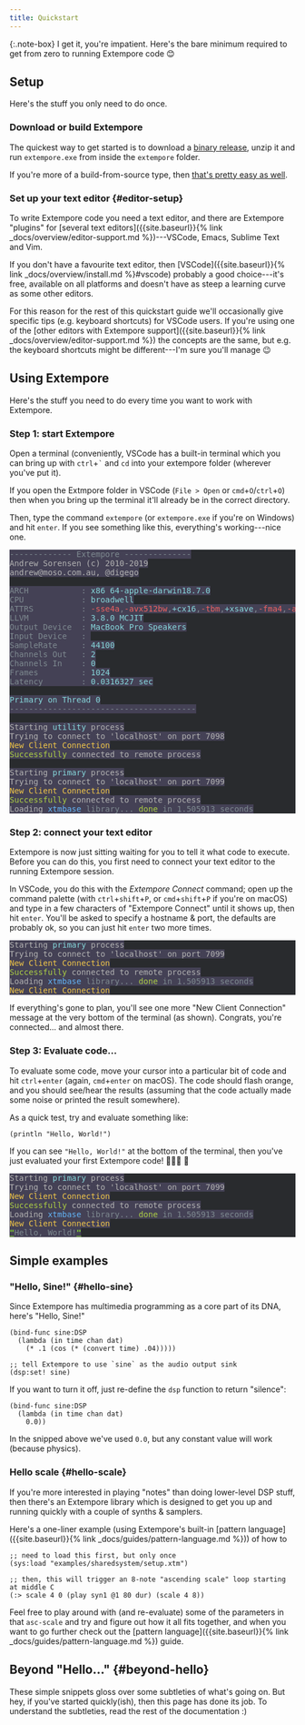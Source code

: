 ```yaml
---
title: Quickstart
---
```


{:.note-box}
I get it, you're impatient. Here's the bare minimum required to get from zero
to running Extempore code 😊

## Setup

Here's the stuff you only need to do once.

### Download or build Extempore

The quickest way to get started is to download a [binary
release](https://github.com/digego/extempore/releases), unzip it and run
`extempore.exe` from inside the `extempore` folder.

If you're more of a build-from-source type, then [that's pretty easy as
well]({{site.baseurl}}/docs/overview/install/#build-from-source).

### Set up your text editor {#editor-setup}

To write Extempore code you need a text editor, and there are Extempore
"plugins" for [several text editors]({{site.baseurl}}{% link
_docs/overview/editor-support.md %})---VSCode, Emacs, Sublime Text and Vim.

If you don't have a favourite text editor, then [VSCode]({{site.baseurl}}{% link
_docs/overview/install.md %}#vscode) probably a good choice---it's free,
available on all platforms and doesn't have as steep a learning curve as some
other editors.

For this reason for the rest of this quickstart guide we'll occasionally give
specific tips (e.g. keyboard shortcuts) for VSCode users. If you're using one of
the [other editors with Extempore support]({{site.baseurl}}{% link
_docs/overview/editor-support.md %}) the concepts are the same, but e.g. the
keyboard shortcuts might be different---I'm sure you'll manage 😉

## Using Extempore

Here's the stuff you need to do every time you want to work with Extempore.

### Step 1: start Extempore

Open a terminal (conveniently, VSCode has a built-in terminal which you can
bring up with `ctrl`+`` ` `` and `cd` into your extempore folder (wherever
you've put it).

If you open the Extmpore folder in VSCode (`File > Open` or
`cmd`+`O`/`ctrl`+`O`) then when you bring up the terminal it'll already be in
the correct directory.

Then, type the command `extempore` (or `extempore.exe` if you're on Windows) and
hit `enter`. If you see something like this, everything's working---nice one.

<pre style="color: #b2b2b2; background-color: #292b2e;">
<span style="color: #7E8A90; background-color: #444155;">------------- Extempore --------------
</span><span style="background-color: #444155;">Andrew Sorensen (c) 2010-2019
andrew@moso.com.au, @digego

</span><span style="color: #7E8A90; background-color: #444155;">ARCH           : </span><span style="color: #86D7DB; background-color: #444155;">x86_64-apple-darwin18.7.0
</span><span style="color: #7E8A90; background-color: #444155;">CPU            : </span><span style="color: #86D7DB; background-color: #444155;">broadwell
</span><span style="color: #7E8A90; background-color: #444155;">ATTRS          : </span><span style="color: #EC6261; background-color: #444155;">-sse4a</span><span style="color: #7E8A90; background-color: #444155;">,</span><span style="color: #EC6261; background-color: #444155;">-avx512bw</span><span style="color: #7E8A90; background-color: #444155;">,</span><span style="color: #86D7DB; background-color: #444155;">+cx16</span><span style="color: #7E8A90; background-color: #444155;">,</span><span style="color: #EC6261; background-color: #444155;">-tbm</span><span style="color: #7E8A90; background-color: #444155;">,</span><span style="color: #86D7DB; background-color: #444155;">+xsave</span><span style="color: #7E8A90; background-color: #444155;">,</span><span style="color: #EC6261; background-color: #444155;">-fma4</span><span style="color: #7E8A90; background-color: #444155;">,</span><span style="color: #EC6261; background-color: #444155;">-avx512vl</span><span style="color: #7E8A90; background-color: #444155;">,</span><span style="color: #86D7DB; background-color: #444155;">+prfchw</span><span style="color: #7E8A90; background-color: #444155;">,</span><span style="color: #86D7DB; background-color: #444155;">+bmi2</span><span style="color: #7E8A90; background-color: #444155;">,</span><span style="color: #86D7DB; background-color: #444155;">+adx</span><span style="color: #7E8A90; background-color: #444155;">,</span><span style="color: #86D7DB; background-color: #444155;">+xsavec</span><span style="color: #7E8A90; background-color: #444155;">,</span><span style="color: #86D7DB; background-color: #444155;">+fsgsbase</span><span style="color: #7E8A90; background-color: #444155;">,</span><span style="color: #86D7DB; background-color: #444155;">+avx</span><span style="color: #7E8A90; background-color: #444155;">,</span><span style="color: #EC6261; background-color: #444155;">-avx512cd</span><span style="color: #7E8A90; background-color: #444155;">,</span><span style="color: #EC6261; background-color: #444155;">-avx512pf</span><span style="color: #7E8A90; background-color: #444155;">,</span><span style="color: #86D7DB; background-color: #444155;">+rtm</span><span style="color: #7E8A90; background-color: #444155;">,</span><span style="color: #86D7DB; background-color: #444155;">+popcnt</span><span style="color: #7E8A90; background-color: #444155;">,</span><span style="color: #86D7DB; background-color: #444155;">+fma</span><span style="color: #7E8A90; background-color: #444155;">,</span><span style="color: #86D7DB; background-color: #444155;">+bmi</span><span style="color: #7E8A90; background-color: #444155;">,</span><span style="color: #86D7DB; background-color: #444155;">+aes</span><span style="color: #7E8A90; background-color: #444155;">,</span><span style="color: #86D7DB; background-color: #444155;">+rdrnd</span><span style="color: #7E8A90; background-color: #444155;">,</span><span style="color: #86D7DB; background-color: #444155;">+xsaves</span><span style="color: #7E8A90; background-color: #444155;">,</span><span style="color: #86D7DB; background-color: #444155;">+sse4.1</span><span style="color: #7E8A90; background-color: #444155;">,</span><span style="color: #86D7DB; background-color: #444155;">+sse4.2</span><span style="color: #7E8A90; background-color: #444155;">,</span><span style="color: #86D7DB; background-color: #444155;">+avx2</span><span style="color: #7E8A90; background-color: #444155;">,</span><span style="color: #EC6261; background-color: #444155;">-avx512er</span><span style="color: #7E8A90; background-color: #444155;">,</span><span style="color: #86D7DB; background-color: #444155;">+sse</span><span style="color: #7E8A90; background-color: #444155;">,</span><span style="color: #86D7DB; background-color: #444155;">+lzcnt</span><span style="color: #7E8A90; background-color: #444155;">,</span><span style="color: #86D7DB; background-color: #444155;">+pclmul</span><span style="color: #7E8A90; background-color: #444155;">,</span><span style="color: #EC6261; background-color: #444155;">-avx512f</span><span style="color: #7E8A90; background-color: #444155;">,</span><span style="color: #86D7DB; background-color: #444155;">+f16c</span><span style="color: #7E8A90; background-color: #444155;">,</span><span style="color: #86D7DB; background-color: #444155;">+ssse3</span><span style="color: #7E8A90; background-color: #444155;">,</span><span style="color: #86D7DB; background-color: #444155;">+mmx</span><span style="color: #7E8A90; background-color: #444155;">,</span><span style="color: #EC6261; background-color: #444155;">-pku</span><span style="color: #7E8A90; background-color: #444155;">,</span><span style="color: #86D7DB; background-color: #444155;">+cmov</span><span style="color: #7E8A90; background-color: #444155;">,</span><span style="color: #EC6261; background-color: #444155;">-xop</span><span style="color: #7E8A90; background-color: #444155;">,</span><span style="color: #86D7DB; background-color: #444155;">+rdseed</span><span style="color: #7E8A90; background-color: #444155;">,</span><span style="color: #86D7DB; background-color: #444155;">+movbe</span><span style="color: #7E8A90; background-color: #444155;">,</span><span style="color: #86D7DB; background-color: #444155;">+hle</span><span style="color: #7E8A90; background-color: #444155;">,</span><span style="color: #86D7DB; background-color: #444155;">+xsaveopt</span><span style="color: #7E8A90; background-color: #444155;">,</span><span style="color: #EC6261; background-color: #444155;">-sha</span><span style="color: #7E8A90; background-color: #444155;">,</span><span style="color: #86D7DB; background-color: #444155;">+sse2</span><span style="color: #7E8A90; background-color: #444155;">,</span><span style="color: #86D7DB; background-color: #444155;">+sse3</span><span style="color: #7E8A90; background-color: #444155;">,</span><span style="color: #EC6261; background-color: #444155;">-avx512dq
</span><span style="color: #7E8A90; background-color: #444155;">LLVM           : </span><span style="color: #86D7DB; background-color: #444155;">3.8.0 MCJIT
</span><span style="color: #7E8A90; background-color: #444155;">Output Device  : </span><span style="color: #86D7DB; background-color: #444155;">MacBook Pro Speakers
</span><span style="color: #7E8A90; background-color: #444155;">Input Device   : </span><span style="color: #86D7DB; background-color: #444155;">
</span><span style="color: #7E8A90; background-color: #444155;">SampleRate     : </span><span style="color: #86D7DB; background-color: #444155;">44100
</span><span style="color: #7E8A90; background-color: #444155;">Channels Out   : </span><span style="color: #86D7DB; background-color: #444155;">2
</span><span style="color: #7E8A90; background-color: #444155;">Channels In    : </span><span style="color: #86D7DB; background-color: #444155;">0
</span><span style="color: #7E8A90; background-color: #444155;">Frames         : </span><span style="color: #86D7DB; background-color: #444155;">1024
</span><span style="color: #7E8A90; background-color: #444155;">Latency        : </span><span style="color: #86D7DB; background-color: #444155;">0.0316327 sec

Primary on Thread 0
</span><span style="color: #7E8A90; background-color: #444155;">---------------------------------------
</span><span style="background-color: #444155;">
Starting </span><span style="color: #86D7DB; background-color: #444155;">utility</span><span style="background-color: #444155;"> process
Trying to connect to 'localhost' on port 7098
</span><span style="color: #F0C649; background-color: #444155;">New Client Connection
</span><span style="color: #ADCF44; background-color: #444155;">Successfully</span><span style="background-color: #444155;"> connected to remote process

Starting </span><span style="color: #86D7DB; background-color: #444155;">primary</span><span style="background-color: #444155;"> process
Trying to connect to 'localhost' on port 7099
</span><span style="color: #F0C649; background-color: #444155;">New Client Connection
</span><span style="color: #ADCF44; background-color: #444155;">Successfully</span><span style="background-color: #444155;"> connected to remote process
Loading </span><span style="color: #63B4F6; background-color: #444155;">xtmbase</span><span style="color: #7E8A90; background-color: #444155;"> library... </span><span style="color: #ADCF44; background-color: #444155;">done</span><span style="color: #7E8A90; background-color: #444155;"> in 1.505913 seconds
</span></pre>

### Step 2: connect your text editor

Extempore is now just sitting waiting for you to tell it what code to execute.
Before you can do this, you first need to connect your text editor to the
running Extempore session.

In VSCode, you do this with the _Extempore Connect_ command; open up the command
palette (with `ctrl`+`shift`+`P`, or `cmd`+`shift`+`P` if you're on macOS) and
type in a few characters of "Extempore Connect" until it shows up, then hit
`enter`. You'll be asked to specify a hostname & port, the defaults are probably
ok, so you can just hit `enter` two more times.

<pre style="color: #b2b2b2; background-color: #292b2e;">
<span style="background-color: #444155;">Starting </span><span style="color: #86D7DB; background-color: #444155;">primary</span><span style="background-color: #444155;"> process
Trying to connect to 'localhost' on port 7099
</span><span style="color: #F0C649; background-color: #444155;">New Client Connection
</span><span style="color: #ADCF44; background-color: #444155;">Successfully</span><span style="background-color: #444155;"> connected to remote process
Loading </span><span style="color: #63B4F6; background-color: #444155;">xtmbase</span><span style="color: #7E8A90; background-color: #444155;"> library... </span><span style="color: #ADCF44; background-color: #444155;">done</span><span style="color: #7E8A90; background-color: #444155;"> in 1.505913 seconds
</span><span style="color: #F0C649; background-color: #444155;">New Client Connection
</span></pre>

If everything's gone to plan, you'll see one more "New Client Connection"
message at the very bottom of the terminal (as shown). Congrats, you're connected... and
almost there.

### Step 3: Evaluate code...

To evaluate some code, move your cursor into a particular bit of code and hit
`ctrl`+`enter` (again, `cmd`+`enter` on macOS). The code should flash orange,
and you should see/hear the results (assuming that the code actually made some
noise or printed the result somewhere).

As a quick test, try and evaluate something like:

```extempore
(println "Hello, World!")
```

If you can see `"Hello, World!"` at the bottom of the terminal, then you've just
evaluated your first Extempore code! 🙌🎉🥳 🙌

<pre style="color: #b2b2b2; background-color: #292b2e;">
<span style="background-color: #444155;">Starting </span><span style="color: #86D7DB; background-color: #444155;">primary</span><span style="background-color: #444155;"> process
Trying to connect to 'localhost' on port 7099
</span><span style="color: #F0C649; background-color: #444155;">New Client Connection
</span><span style="color: #ADCF44; background-color: #444155;">Successfully</span><span style="background-color: #444155;"> connected to remote process
Loading </span><span style="color: #63B4F6; background-color: #444155;">xtmbase</span><span style="color: #7E8A90; background-color: #444155;"> library... </span><span style="color: #ADCF44; background-color: #444155;">done</span><span style="color: #7E8A90; background-color: #444155;"> in 1.505913 seconds
</span><span style="color: #F0C649; background-color: #444155;">New Client Connection
</span><span style="color: #86dc2f; background-color: #444155; font-weight: bold; text-decoration: underline;">"</span><span style="color: #7E8A90; background-color: #444155;">Hello, World!</span><span style="color: #86dc2f; background-color: #444155; font-weight: bold; text-decoration: underline;">"</span><span style="color: #7E8A90; background-color: #444155;">
</span></pre>

## Simple examples

### "Hello, Sine!" {#hello-sine}

Since Extempore has multimedia programming as a core part of its DNA,
here's "Hello, Sine!"

~~~~ xtlang
(bind-func sine:DSP
  (lambda (in time chan dat)
	(* .1 (cos (* (convert time) .04)))))

;; tell Extempore to use `sine` as the audio output sink
(dsp:set! sine)
~~~~

If you want to turn it off, just re-define the `dsp` function to return
"silence":

~~~~ xtlang
(bind-func sine:DSP
  (lambda (in time chan dat)
	0.0))
~~~~

In the snipped above we've used `0.0`, but any constant value will work (because
physics).

### Hello scale {#hello-scale}

If you're more interested in playing "notes" than doing lower-level DSP stuff,
then there's an Extempore library which is designed to get you up and running
quickly with a couple of synths & samplers.

Here's a one-liner example (using Extempore's built-in [pattern
language]({{site.baseurl}}{% link _docs/guides/pattern-language.md %})) of how to

```xtlang
;; need to load this first, but only once
(sys:load "examples/sharedsystem/setup.xtm")

;; then, this will trigger an 8-note "ascending scale" loop starting at middle C
(:> scale 4 0 (play syn1 @1 80 dur) (scale 4 8))
```

Feel free to play around with (and re-evaluate) some of the parameters in that
`asc-scale` and try and figure out how it all fits together, and when you want
to go further check out the [pattern language]({{site.baseurl}}{% link
_docs/guides/pattern-language.md %}) guide.

## Beyond "Hello..." {#beyond-hello}

These simple snippets gloss over some subtleties of what's going on. But hey, if
you've started quickly(ish), then this page has done its job. To understand the
subtleties, read the rest of the documentation :)

